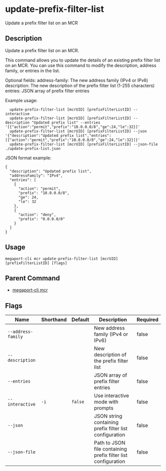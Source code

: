 # update-prefix-filter-list

Update a prefix filter list on an MCR

## Description

Update a prefix filter list on an MCR.

This command allows you to update the details of an existing prefix filter list on an MCR. You can use this command to modify the description, address family, or entries in the list.

Optional fields:
  address-family: The new address family (IPv4 or IPv6)
  description: The new description of the prefix filter list (1-255 characters)
  entries: JSON array of prefix filter entries

Example usage:

```
  update-prefix-filter-list [mcrUID] [prefixFilterListID] --interactive
  update-prefix-filter-list [mcrUID] [prefixFilterListID] --description "Updated prefix list" --entries '[{"action":"permit","prefix":"10.0.0.0/8","ge":24,"le":32}]'
  update-prefix-filter-list [mcrUID] [prefixFilterListID] --json '{"description":"Updated prefix list","entries":[{"action":"permit","prefix":"10.0.0.0/8","ge":24,"le":32}]}'
  update-prefix-filter-list [mcrUID] [prefixFilterListID] --json-file ./update-prefix-list.json
```
JSON format example:
```
{
  "description": "Updated prefix list",
  "addressFamily": "IPv4",
  "entries": [
    {
      "action": "permit",
      "prefix": "10.0.0.0/8",
      "ge": 24,
      "le": 32
    },
    {
      "action": "deny",
      "prefix": "0.0.0.0/0"
    }
  ]
}
```


## Usage

```
megaport-cli mcr update-prefix-filter-list [mcrUID] [prefixFilterListID] [flags]
```



## Parent Command

* [megaport-cli mcr](megaport-cli_mcr.md)




## Flags

| Name | Shorthand | Default | Description | Required |
|------|-----------|---------|-------------|----------|
| `--address-family` |  |  | New address family (IPv4 or IPv6) | false |
| `--description` |  |  | New description of the prefix filter list | false |
| `--entries` |  |  | JSON array of prefix filter entries | false |
| `--interactive` | `-i` | `false` | Use interactive mode with prompts | false |
| `--json` |  |  | JSON string containing prefix filter list configuration | false |
| `--json-file` |  |  | Path to JSON file containing prefix filter list configuration | false |



